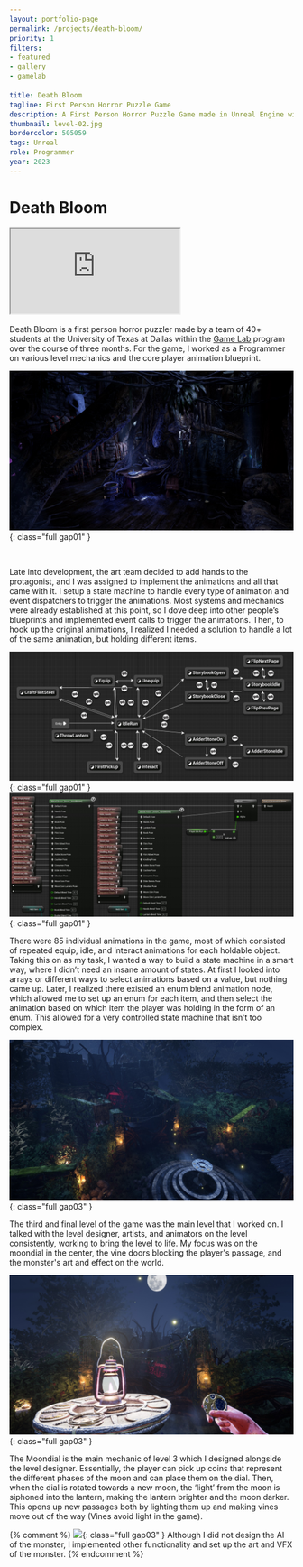 ```yaml
---
layout: portfolio-page
permalink: /projects/death-bloom/
priority: 1
filters:
- featured
- gallery
- gamelab

title: Death Bloom
tagline: First Person Horror Puzzle Game
description: A First Person Horror Puzzle Game made in Unreal Engine with a team of 40+ students at UTD.
thumbnail: level-02.jpg
bordercolor: 505059
tags: Unreal
role: Programmer
year: 2023
---
```


# Death Bloom

<iframe class="full aspect16-9" src="https://www.youtube.com/embed/2myu7wgIIP8?autoplay=1&mute=1&loop=1&list=PLRNKKzTiLuHTvUxQyooEYBcjeP0ZtC-N6" allowfullscreen></iframe>

Death Bloom is a first person horror puzzler made by a team of 40+ students at the University of Texas at Dallas within the [Game Lab]({{site.url}}/game-lab/) program over the course of three months. For the game, I worked as a Programmer on various level mechanics and the core player animation blueprint.

![](level-02.jpg){: class="full gap01" }

<br>

<!-- ADD PHOTO OF HANDS WITH BUCKET OR SOMETHING -->

Late into development, the art team decided to add hands to the protagonist, and I was assigned to implement the animations and all that came with it. I setup a state machine to handle every type of animation and event dispatchers to trigger the animations. Most systems and mechanics were already established at this point, so I dove deep into other people’s blueprints and implemented event calls to trigger the animations. Then, to hook up the original animations, I realized I needed a solution to handle a lot of the same animation, but holding different items.

![](hands-state-machine.jpg){: class="full gap01" }
![](hands-enum-blend.jpg){: class="full gap01" }

There were 85 individual animations in the game, most of which consisted of repeated equip, idle, and interact animations for each holdable object. Taking this on as my task, I wanted a way to build a state machine in a smart way, where I didn’t need an insane amount of states. At first I looked into arrays or different ways to select animations based on a value, but nothing came up. Later, I realized there existed an enum blend animation node, which allowed me to set up an enum for each item, and then select the animation based on which item the player was holding in the form of an enum. This allowed for a very controlled state machine that isn’t too complex.

![](level-03.jpg){: class="full gap03" }

The third and final level of the game was the main level that I worked on. I talked with the level designer, artists, and animators on the level consistently, working to bring the level to life. My focus was on the moondial in the center, the vine doors blocking the player's passage, and the monster's art and effect on the world.

<!-- ADD PHOTO OF BLUEPRINT FOR MOONDIAL -->

![](moondial.jpg){: class="full gap03" }

The Moondial is the main mechanic of level 3 which I designed alongside the level designer. Essentially, the player can pick up coins that represent the different phases of the moon and can place them on the dial. Then, when the dial is rotated towards a new moon, the ‘light’ from the moon is siphoned into the lantern, making the lantern brighter and the moon darker. This opens up new passages both by lighting them up and making vines move out of the way (Vines avoid light in the game).

{% comment %}
![](arveado.jpg){: class="full gap03" }
Although I did not design the AI of the monster, I implemented other functionality and set up the art and VFX of the monster.
{% endcomment %} 